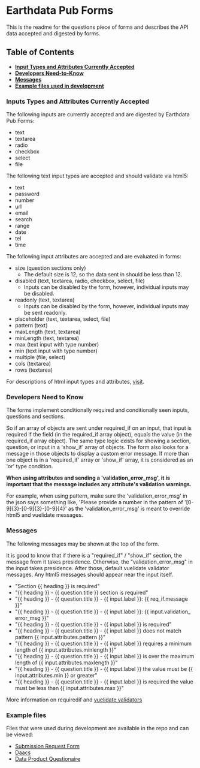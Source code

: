 # Earthdata Pub Forms

This is the readme for the questions piece of forms and describes the API data accepted
and digested by forms.

## Table of Contents

- **[Input Types and Attributes Currently Accepted](#Inputs-Types-and-Attributes-Currently-Accepted)**
- **[Developers Need-to-Know](#Developers-Need-to-Know)**
- **[Messages](#Messages)**
- **[Example files used in development](#example-files)**

### Inputs Types and Attributes Currently Accepted

The following inputs are currently accepted and are digested by Earthdata Pub Forms:

- text
- textarea
- radio
- checkbox
- select
- file

The following text input types are accepted and should validate via html5:

- text
- password
- number
- url
- email
- search
- range
- date
- tel
- time

The following input attributes are accepted and are evaluated in forms:

- size (question sections only)
  - The default size is 12, so the data sent in should be less than 12.
- disabled (text, textarea, radio, checkbox, select, file)
  - Inputs can be disabled by the form, however, individual inputs may be disabled.
- readonly (text, textarea)
  - Inputs can be disabled by the form, however, individual inputs may be sent readonly.
- placeholder (text, textarea, select, file)
- pattern (text)
- maxLength (text, textarea)
- minLength (text, textarea)
- max (text input with type number)
- min (text input with type number)
- multiple (file, select)
- cols (textarea)
- rows (textarea)

For descriptions of html input types and attributes, 
[visit](https://www.w3schools.com/html/html_form_input_types.asp).

### Developers Need to Know

The forms implement conditionally required and conditionally seen inputs,
questions and sections.

So if an array of objects are sent under required_if on an input, that input is
required if the field (in the required_if array object), equals the value (in the
required_if array object).  The same type logic exists for showing a section,
question, or input in a 'show_if' array of objects.  The form also looks for a
message in those objects to display a custom error message.  If more than one object
is in a 'required_if' array or 'show_if' array, it is considered as an 'or' type
condition.

**When using attributes and sending a 'validation_error_msg', it is important
that the message includes any attribute's validation warnings.**

For example, when using pattern, make sure the 'validation_error_msg' in the json
says something like, 'Please provide a number in the pattern of '[0-9]{3}-[0-9]{3}-[0-9]{4}'
as the 'validation_error_msg' is meant to override html5 and vuelidate messages.

### Messages

The following messages may be shown at the top of the form.  

It is good to know that if there is a "required_if" / "show_if" section, the message
from it takes presidence. Otherwise, the "validation_error_msg" in the input takes
presidence. After those, default vuelidate validator messages.  Any html5 messages
should appear near the input itself.

- "Section {{ heading }} is required"
- "{{ heading }} - {{ question.title }} section is required"
- "{{ heading }} - {{ question.title }} - {{ input.label }}: {{ req_if.message }}"
- "{{ heading }} - {{ question.title }} - {{ input.label }}: {{ input.validation_
error_msg }}"
- "{{ heading }} - {{ question.title }} - {{ input.label }} is required"
- "{{ heading }} - {{ question.title }} - {{ input.label }} does not match pattern
{{ input.attributes.pattern }}"
- "{{ heading }} - {{ question.title }} - {{ input.label }} requires a minimum
length of {{ input.attributes.minlength }}"
- "{{ heading }} - {{ question.title }} - {{ input.label }} is over the maximum
length of {{ input.attributes.maxlength }}"
- "{{ heading }} - {{ question.title }} - {{ input.label }} the value must be
{{ input.attributes.min }} or greater"
- "{{ heading }} - {{ question.title }} - {{ input.label }} is required the value
must be less than {{ input.attributes.max }}"

More information on requiredif and [vuelidate validators](https://vuelidate.js.org/#sub-builtin-validators)

### Example files

Files that were used during development are available in the repo and can be viewed:

- [Submission Request Form](public/questionaire/submission_request.json)
- [Daacs](public/questionaire/daacs.json)
- [Data Product Questionaire](public/questionaire/data_product_questionaire.json)
